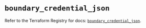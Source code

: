 # `boundary_credential_json`

Refer to the Terraform Registry for docs: [`boundary_credential_json`](https://registry.terraform.io/providers/hashicorp/boundary/1.3.0/docs/resources/credential_json).
